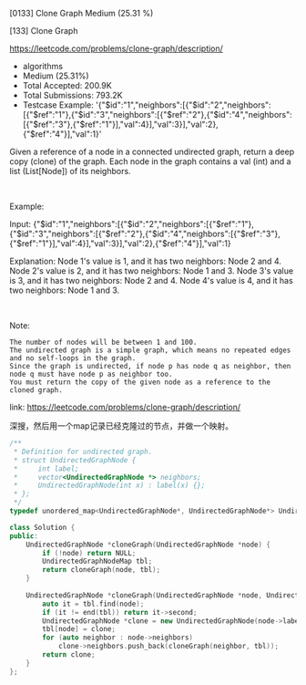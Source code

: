 [0133] Clone Graph                                                  Medium (25.31 %)

<!--front-->	
[133] Clone Graph  

https://leetcode.com/problems/clone-graph/description/

* algorithms
* Medium (25.31%)
* Total Accepted:    200.9K
* Total Submissions: 793.2K
* Testcase Example:  '{"$id":"1","neighbors":[{"$id":"2","neighbors":[{"$ref":"1"},{"$id":"3","neighbors":[{"$ref":"2"},{"$id":"4","neighbors":[{"$ref":"3"},{"$ref":"1"}],"val":4}],"val":3}],"val":2},{"$ref":"4"}],"val":1}'

Given a reference of a node in a connected undirected graph, return a deep copy (clone) of the graph. Each node in the graph contains a val (int) and a list (List[Node]) of its neighbors.

 

Example:




Input:
{"$id":"1","neighbors":[{"$id":"2","neighbors":[{"$ref":"1"},{"$id":"3","neighbors":[{"$ref":"2"},{"$id":"4","neighbors":[{"$ref":"3"},{"$ref":"1"}],"val":4}],"val":3}],"val":2},{"$ref":"4"}],"val":1}

Explanation:
Node 1's value is 1, and it has two neighbors: Node 2 and 4.
Node 2's value is 2, and it has two neighbors: Node 1 and 3.
Node 3's value is 3, and it has two neighbors: Node 2 and 4.
Node 4's value is 4, and it has two neighbors: Node 1 and 3.


 

Note:


	The number of nodes will be between 1 and 100.
	The undirected graph is a simple graph, which means no repeated edges and no self-loops in the graph.
	Since the graph is undirected, if node p has node q as neighbor, then node q must have node p as neighbor too.
	You must return the copy of the given node as a reference to the cloned graph.







<!--back-->

link: https://leetcode.com/problems/clone-graph/description/

深搜，然后用一个map记录已经克隆过的节点，并做一个映射。

```cpp
/**
 * Definition for undirected graph.
 * struct UndirectedGraphNode {
 *     int label;
 *     vector<UndirectedGraphNode *> neighbors;
 *     UndirectedGraphNode(int x) : label(x) {};
 * };
 */
typedef unordered_map<UndirectedGraphNode*, UndirectedGraphNode*> UndirectedGraphNodeMap;

class Solution {
public:
    UndirectedGraphNode *cloneGraph(UndirectedGraphNode *node) {
        if (!node) return NULL;
        UndirectedGraphNodeMap tbl;
        return cloneGraph(node, tbl);
    }
    
    UndirectedGraphNode *cloneGraph(UndirectedGraphNode *node, UndirectedGraphNodeMap& tbl) {
        auto it = tbl.find(node);
        if (it != end(tbl)) return it->second;
        UndirectedGraphNode *clone = new UndirectedGraphNode(node->label);
        tbl[node] = clone;
        for (auto neighbor : node->neighbors) 
            clone->neighbors.push_back(cloneGraph(neighbor, tbl));
        return clone;
    }
};
```


